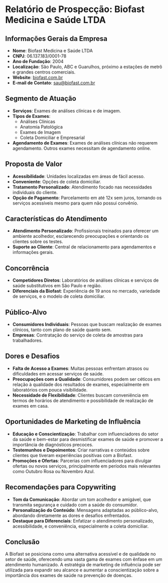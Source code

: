 # Relatório de Prospecção: Biofast Medicina e Saúde LTDA

## Informações Gerais da Empresa
- **Nome**: Biofast Medicina e Saúde LTDA
- **CNPJ**: 06.137.183/0001-78
- **Ano de Fundação**: 2004
- **Localização**: São Paulo, ABC e Guarulhos, próximo a estações de metrô e grandes centros comerciais.
- **Website**: [biofast.com.br](http://www.biofast.com.br)
- **E-mail de Contato**: sau@biofast.com.br

## Segmento de Atuação
- **Serviços**: Exames de análises clínicas e de imagem.
- **Tipos de Exames**:
  - Análises Clínicas
  - Anatomia Patológica
  - Exames de Imagem
  - Coleta Domiciliar e Empresarial
- **Agendamento de Exames**: Exames de análises clínicas não requerem agendamento. Outros exames necessitam de agendamento online.

## Proposta de Valor
- **Acessibilidade**: Unidades localizadas em áreas de fácil acesso.
- **Conveniente**: Opções de coleta domiciliar.
- **Tratamento Personalizado**: Atendimento focado nas necessidades individuais do cliente.
- **Opção de Pagamento**: Parcelamento em até 12x sem juros, tornando os serviços acessíveis mesmo para quem não possui convênio.

## Características do Atendimento
- **Atendimento Personalizado**: Profissionais treinados para oferecer um ambiente acolhedor, esclarecendo preocupações e orientando os clientes sobre os testes.
- **Suporte ao Cliente**: Central de relacionamento para agendamentos e informações gerais.
  
## Concorrência
- **Competidores Diretos**: Laboratórios de análises clínicas e serviços de saúde substitutivos em São Paulo e região.
- **Diferenciais da Biofast**: Experiência de 19 anos no mercado, variedade de serviços, e o modelo de coleta domiciliar.

## Público-Alvo
- **Consumidores Individuais**: Pessoas que buscam realização de exames clínicos, tanto com plano de saúde quanto sem.
- **Empresas**: Contratação do serviço de coleta de amostras para trabalhadores.
  
## Dores e Desafios
- **Falta de Acesso a Exames**: Muitas pessoas enfrentam atrasos ou dificuldades em acessar serviços de saúde.
- **Preocupações com a Qualidade**: Consumidores podem ser céticos em relação à qualidade dos resultados de exames, especialmente em laboratórios com pouca visibilidade.
- **Necessidade de Flexibilidade**: Clientes buscam conveniência em termos de horários de atendimento e possibilidade de realização de exames em casa.

## Oportunidades de Marketing de Influência
- **Educação e Conscientização**: Trabalhar com influenciadores do setor da saúde e bem-estar para desmistificar exames de saúde e promover a importância de diagnósticos precoces.
- **Testemunhos e Depoimentos**: Criar narrativas e conteúdos sobre clientes que tiveram experiências positivas com a Biofast.
- **Promoções e Ofertas**: Parcerias com influenciadores para divulgar ofertas ou novos serviços, principalmente em períodos mais relevantes como Outubro Rosa ou Novembro Azul.

## Recomendações para Copywriting
- **Tom da Comunicação**: Abordar um tom acolhedor e amigável, que transmita segurança e cuidado com a saúde do consumidor.
- **Personalização do Conteúdo**: Mensagens adaptadas ao público-alvo, abordando diretamente as dores e desafios enfrentados.
- **Destaque para Diferenciais**: Enfatizar o atendimento personalizado, acessibilidade, e conveniência, especialmente a coleta domiciliar.

## Conclusão
A Biofast se posiciona como uma alternativa acessível e de qualidade no setor de saúde, oferecendo uma vasta gama de exames com ênfase em um atendimento humanizado. A estratégia de marketing de influência pode ser utilizada para expandir seu alcance e aumentar a conscientização sobre a importância dos exames de saúde na prevenção de doenças.